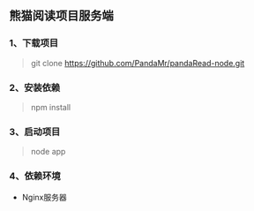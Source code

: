 ## 熊猫阅读项目服务端
### 1、下载项目
> git clone https://github.com/PandaMr/pandaRead-node.git
### 2、安装依赖
> npm install
### 3、启动项目
> node app
### 4、依赖环境
* Nginx服务器